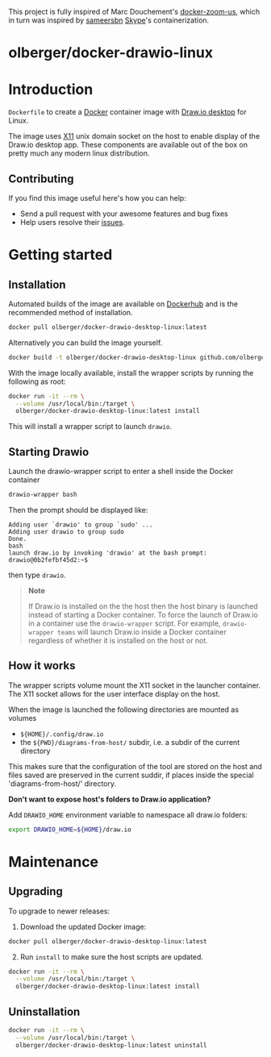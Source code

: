 This project is fully inspired of Marc Douchement's [docker-zoom-us](https://github.com/mdouchement/docker-zoom-us), which in turn was inspired by [sameersbn](https://github.com/sameersbn) [Skype](https://github.com/sameersbn/docker-skype)'s containerization.

# olberger/docker-drawio-linux

# Introduction

`Dockerfile` to create a [Docker](https://www.docker.com/) container image with [Draw.io desktop](http://get.diagrams.net/) for Linux.

The image uses [X11](http://www.x.org) unix domain socket on the host to enable display of the Draw.io desktop app. These components are available out of the box on pretty much any modern linux distribution.

## Contributing

If you find this image useful here's how you can help:

- Send a pull request with your awesome features and bug fixes
- Help users resolve their [issues](https://github.com/olberger/docker-drawio-desktop-linux/issues?q=is%3Aopen+is%3Aissue).

# Getting started

## Installation

Automated builds of the image are available on [Dockerhub](https://hub.docker.com/r/olberger/docker-drawio-desktop-linux) and is the recommended method of installation.

```bash
docker pull olberger/docker-drawio-desktop-linux:latest
```

Alternatively you can build the image yourself.

```bash
docker build -t olberger/docker-drawio-desktop-linux github.com/olberger/docker-drawio-desktop-linux
```

With the image locally available, install the wrapper scripts by running the following as root:

```bash
docker run -it --rm \
  --volume /usr/local/bin:/target \
  olberger/docker-drawio-desktop-linux:latest install
```

This will install a wrapper script to launch `drawio`.

## Starting Drawio

Launch the drawio-wrapper script to enter a shell inside the Docker container

```bash
drawio-wrapper bash
```

Then the prompt should be displayed like:
```
Adding user `drawio' to group `sudo' ...
Adding user drawio to group sudo
Done.
bash
launch draw.io by invoking 'drawio' at the bash prompt:
drawio@0b2fefbf45d2:~$
```

then type `drawio`.


> **Note**
>
> If Draw.io is installed on the the host then the host binary is launched instead of starting a Docker container. To force the launch of Draw.io in a container use the `drawio-wrapper` script. For example, `drawio-wrapper teams` will launch Draw.io inside a Docker container regardless of whether it is installed on the host or not.


## How it works

The wrapper scripts volume mount the X11 socket in the launcher container. The X11 socket allows for the user interface display on the host.

When the image is launched the following directories are mounted as volumes

- `${HOME}/.config/draw.io`
- the `${PWD}/diagrams-from-host/` subdir, i.e. a subdir of the current directory
<!-- - `XDG_DOWNLOAD_DIR` or if it is missing `${HOME}/Downloads` -->
<!-- - `XDG_DOCUMENTS_DIR` or if it is missing `${HOME}/Documents` -->

This makes sure that the configuration of the tool are stored on the host and files saved are preserved in the current suddir, if places inside the special 'diagrams-from-host/' directory.

**Don't want to expose host's folders to Draw.io application?**

Add `DRAWIO_HOME` environment variable to namespace all draw.io folders:

```sh
export DRAWIO_HOME=${HOME}/draw.io
```


# Maintenance

## Upgrading

To upgrade to newer releases:

  1. Download the updated Docker image:

  ```bash
  docker pull olberger/docker-drawio-desktop-linux:latest
  ```

  2. Run `install` to make sure the host scripts are updated.

  ```bash
  docker run -it --rm \
    --volume /usr/local/bin:/target \
    olberger/docker-drawio-desktop-linux:latest install
  ```

## Uninstallation

```bash
docker run -it --rm \
  --volume /usr/local/bin:/target \
  olberger/docker-drawio-desktop-linux:latest uninstall
```

